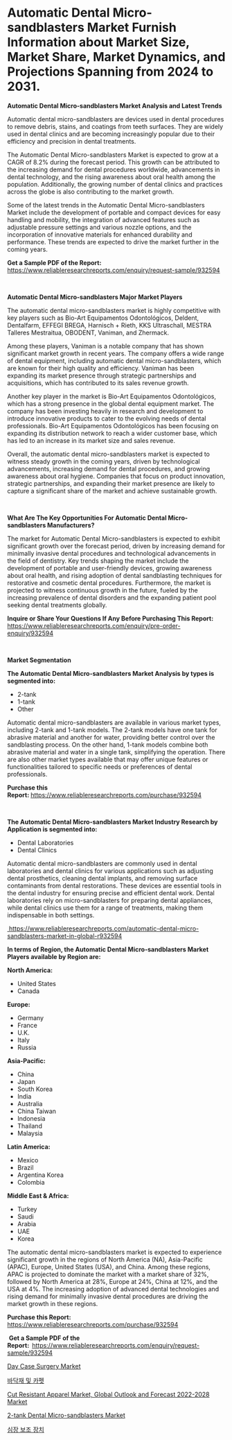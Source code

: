 <p><h1>Automatic Dental Micro-sandblasters Market Furnish Information about Market Size, Market Share, Market Dynamics, and Projections Spanning from 2024 to 2031.</h1></p><p><strong>Automatic Dental Micro-sandblasters Market Analysis and Latest Trends</strong></p>
<p><p>Automatic dental micro-sandblasters are devices used in dental procedures to remove debris, stains, and coatings from teeth surfaces. They are widely used in dental clinics and are becoming increasingly popular due to their efficiency and precision in dental treatments.</p><p>The Automatic Dental Micro-sandblasters Market is expected to grow at a CAGR of 8.2% during the forecast period. This growth can be attributed to the increasing demand for dental procedures worldwide, advancements in dental technology, and the rising awareness about oral health among the population. Additionally, the growing number of dental clinics and practices across the globe is also contributing to the market growth.</p><p>Some of the latest trends in the Automatic Dental Micro-sandblasters Market include the development of portable and compact devices for easy handling and mobility, the integration of advanced features such as adjustable pressure settings and various nozzle options, and the incorporation of innovative materials for enhanced durability and performance. These trends are expected to drive the market further in the coming years.</p></p>
<p><strong>Get a Sample PDF of the Report:&nbsp;</strong> <a href="https://www.reliableresearchreports.com/enquiry/request-sample/932594">https://www.reliableresearchreports.com/enquiry/request-sample/932594</a></p>
<p>&nbsp;</p>
<p><strong>Automatic Dental Micro-sandblasters Major Market Players</strong></p>
<p><p>The automatic dental micro-sandblasters market is highly competitive with key players such as Bio-Art Equipamentos Odontológicos, Deldent, Dentalfarm, EFFEGI BREGA, Harnisch + Rieth, KKS Ultraschall, MESTRA Talleres Mestraitua, OBODENT, Vaniman, and Zhermack.</p><p>Among these players, Vaniman is a notable company that has shown significant market growth in recent years. The company offers a wide range of dental equipment, including automatic dental micro-sandblasters, which are known for their high quality and efficiency. Vaniman has been expanding its market presence through strategic partnerships and acquisitions, which has contributed to its sales revenue growth.</p><p>Another key player in the market is Bio-Art Equipamentos Odontológicos, which has a strong presence in the global dental equipment market. The company has been investing heavily in research and development to introduce innovative products to cater to the evolving needs of dental professionals. Bio-Art Equipamentos Odontológicos has been focusing on expanding its distribution network to reach a wider customer base, which has led to an increase in its market size and sales revenue.</p><p>Overall, the automatic dental micro-sandblasters market is expected to witness steady growth in the coming years, driven by technological advancements, increasing demand for dental procedures, and growing awareness about oral hygiene. Companies that focus on product innovation, strategic partnerships, and expanding their market presence are likely to capture a significant share of the market and achieve sustainable growth.</p></p>
<p>&nbsp;</p>
<p><strong>What Are The Key Opportunities For Automatic Dental Micro-sandblasters Manufacturers?</strong></p>
<p><p>The market for Automatic Dental Micro-sandblasters is expected to exhibit significant growth over the forecast period, driven by increasing demand for minimally invasive dental procedures and technological advancements in the field of dentistry. Key trends shaping the market include the development of portable and user-friendly devices, growing awareness about oral health, and rising adoption of dental sandblasting techniques for restorative and cosmetic dental procedures. Furthermore, the market is projected to witness continuous growth in the future, fueled by the increasing prevalence of dental disorders and the expanding patient pool seeking dental treatments globally.</p></p>
<p><strong>Inquire or Share Your Questions If Any Before Purchasing This Report:</strong> <a href="https://www.reliableresearchreports.com/enquiry/pre-order-enquiry/932594">https://www.reliableresearchreports.com/enquiry/pre-order-enquiry/932594</a></p>
<p>&nbsp;</p>
<p><strong>Market Segmentation</strong></p>
<p><strong>The Automatic Dental Micro-sandblasters Market Analysis by types is segmented into:</strong></p>
<p><ul><li>2-tank</li><li>1-tank</li><li>Other</li></ul></p>
<p><p>Automatic dental micro-sandblasters are available in various market types, including 2-tank and 1-tank models. The 2-tank models have one tank for abrasive material and another for water, providing better control over the sandblasting process. On the other hand, 1-tank models combine both abrasive material and water in a single tank, simplifying the operation. There are also other market types available that may offer unique features or functionalities tailored to specific needs or preferences of dental professionals.</p></p>
<p><strong>Purchase this Report:&nbsp;</strong><a href="https://www.reliableresearchreports.com/purchase/932594">https://www.reliableresearchreports.com/purchase/932594</a></p>
<p>&nbsp;</p>
<p><strong>The Automatic Dental Micro-sandblasters Market Industry Research by Application is segmented into:</strong></p>
<p><ul><li>Dental Laboratories</li><li>Dental Clinics</li></ul></p>
<p><p>Automatic dental micro-sandblasters are commonly used in dental laboratories and dental clinics for various applications such as adjusting dental prosthetics, cleaning dental implants, and removing surface contaminants from dental restorations. These devices are essential tools in the dental industry for ensuring precise and efficient dental work. Dental laboratories rely on micro-sandblasters for preparing dental appliances, while dental clinics use them for a range of treatments, making them indispensable in both settings.</p></p>
<p><a href="https://www.reliableresearchreports.com/automatic-dental-micro-sandblasters-market-in-global-r932594">&nbsp;https://www.reliableresearchreports.com/automatic-dental-micro-sandblasters-market-in-global-r932594</a></p>
<p><strong>In terms of Region, the Automatic Dental Micro-sandblasters Market Players available by Region are:</strong></p>
<p>
    <p> <strong> North America: </strong>
        <ul>
            <li>United States</li>
            <li>Canada</li>
        </ul>
        </p> 
    <p> <strong> Europe: </strong>
        <ul>
            <li>Germany</li>
            <li>France</li>
            <li>U.K.</li>
            <li>Italy</li>
            <li>Russia</li>
        </ul>
        </p> 
    <p> <strong> Asia-Pacific: </strong>
        <ul>
            <li>China</li>
            <li>Japan</li>
            <li>South Korea</li>
            <li>India</li>
            <li>Australia</li>
            <li>China Taiwan</li>
            <li>Indonesia</li>
            <li>Thailand</li>
            <li>Malaysia</li>
        </ul>
        </p> 
    <p> <strong> Latin America: </strong>
        <ul>
            <li>Mexico</li>
            <li>Brazil</li>
            <li>Argentina Korea</li>
            <li>Colombia</li>
        </ul>
        </p> 
    <p> <strong> Middle East & Africa: </strong>
        <ul>
            <li>Turkey</li>
            <li>Saudi</li>
            <li>Arabia</li>
            <li>UAE</li>
            <li>Korea</li>
        </ul>
    </p>
    </p>
<p><p>The automatic dental micro-sandblasters market is expected to experience significant growth in the regions of North America (NA), Asia-Pacific (APAC), Europe, United States (USA), and China. Among these regions, APAC is projected to dominate the market with a market share of 32%, followed by North America at 28%, Europe at 24%, China at 12%, and the USA at 4%. The increasing adoption of advanced dental technologies and rising demand for minimally invasive dental procedures are driving the market growth in these regions.</p></p>
<p><strong>Purchase this Report: </strong><a href="https://www.reliableresearchreports.com/purchase/932594">https://www.reliableresearchreports.com/purchase/932594</a></p>
<p>&nbsp;<strong>Get a Sample PDF of the Report:&nbsp;&nbsp;</strong><a href="https://www.reliableresearchreports.com/enquiry/request-sample/932594">https://www.reliableresearchreports.com/enquiry/request-sample/932594</a></p>
<p><strong></strong></p>
<p><p><a href="https://medium.com/@colin.arnold9078/day-case-surgery-market-a-global-and-regional-analysis-focus-on-end-user-product-and-region-1601d870d1ed">Day Case Surgery Market</a></p><p><a href="https://medium.com/@abbislposival/%EB%B0%94%EB%8B%A5%EC%9E%AC%EC%99%80-%EC%B9%B4%ED%8E%AB-%EC%8B%9C%EC%9E%A5-%EA%B8%80%EB%A1%9C%EB%B2%8C-%EC%8B%9C%EC%9E%A5-%EB%8F%99%ED%96%A5-%EB%B0%8F-%ED%8C%90%EB%A7%A4-%EB%8F%99%ED%96%A5-2024%EB%85%84%EB%B6%80%ED%84%B0-2031%EB%85%84%EA%B9%8C%EC%A7%80-4fb35c6838c7">바닥재 및 카펫</a></p><p><a href="https://issuu.com/reportprime-2/docs/cut-resistant-apparel-market-global_820dee786484e8">Cut Resistant Apparel Market, Global Outlook and Forecast 2022-2028 Market</a></p><p><a href="https://github.com/ashepherd82/Market-Research-Report-List-6/blob/main/2-tank-dental-micro-sandblasters-market.md">2-tank Dental Micro-sandblasters Market</a></p><p><a href="https://medium.com/@greggibson7876/%EC%B9%B4%EB%94%94%EC%98%A4-%EC%9A%94%EC%B6%94-%EC%9E%A5%EC%B9%98-%EC%82%B0%EC%97%85-%EB%B6%84%EC%95%BC-2024%EB%85%84%EB%B6%80%ED%84%B0-2031%EB%85%84%EA%B9%8C%EC%A7%80%EC%9D%98-%EC%83%88%EB%A1%9C%EC%9A%B4-%EA%B8%B0%EC%88%A0%EA%B3%BC-%EC%8B%9C%EC%9E%A5-%EC%98%81%ED%96%A5-%EC%A0%84%EB%A7%9D-4bbc807f1ebb">심장 보조 장치</a></p></p>
